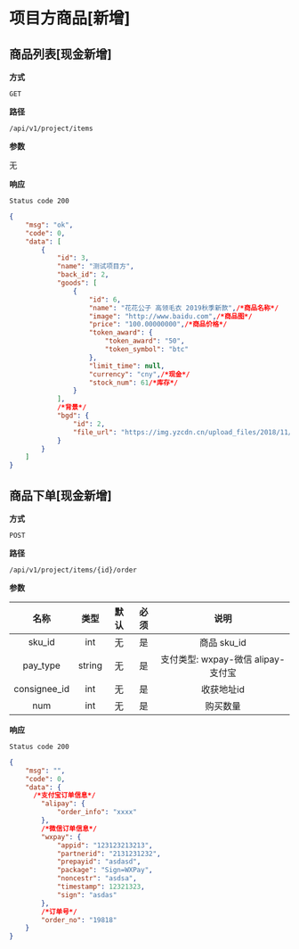 # 项目方商品[新增]


## 商品列表[现金新增]

**方式**

`GET`

**路径**

`/api/v1/project/items`

**参数**

无


**响应**

`Status code 200`

```json
{
    "msg": "ok",
    "code": 0,
    "data": [
        {
            "id": 3,
            "name": "测试项目方",
            "back_id": 2,
            "goods": [
                {
                    "id": 6,
                    "name": "花花公子 高领毛衣 2019秋季新款",/*商品名称*/
                    "image": "http://www.baidu.com",/*商品图*/
                    "price": "100.00000000",/*商品价格*/
                    "token_award": {
                        "token_award": "50",
                        "token_symbol": "btc"
                    },
                    "limit_time": null,
                    "currency": "cny",/*现金*/
                    "stock_num": 61/*库存*/
                }
            ],
            /*背景*/
            "bgd": {
                "id": 2,
                "file_url": "https://img.yzcdn.cn/upload_files/2018/11/13/FsXOQvXwWsvvG1GBWbdBI4FIAHvH.jpg"
            }
        }
    ]
}
```

## 商品下单[现金新增]

**方式**

`POST`

**路径**

`/api/v1/project/items/{id}/order`

**参数**

| 名称  | 类型 | 默认 | 必须 | 说明 |
| :---: | :--: | :--: | :--: | :--: |
| sku_id | int  |  无  |  是  | 商品 sku_id |
| pay_type | string  |  无  |  是  | 支付类型: wxpay-微信 alipay-支付宝 |
| consignee_id | int  |  无  |  是  | 收获地址id |
| num | int  |  无  |  是  | 购买数量 |


**响应**

`Status code 200`

```json
{
    "msg": "",
    "code": 0,
    "data": {
      /*支付宝订单信息*/
        "alipay": {
            "order_info": "xxxx"
        },
        /*微信订单信息*/
        "wxpay": {
            "appid": "123123213213",
            "partnerid": "2131231232",
            "prepayid": "asdasd",
            "package": "Sign=WXPay",
            "noncestr": "asdsa",
            "timestamp": 12321323,
            "sign": "asdas"
        },
        /*订单号*/
        "order_no": "19818"
    }
}
```
